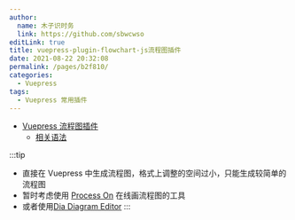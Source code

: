 ```yaml
---
author: 
  name: 木子识时务
  link: https://github.com/sbwcwso
editLink: true
title: vuepress-plugin-flowchart-js流程图插件
date: 2021-08-22 20:32:08
permalink: /pages/b2f810/
categories: 
  - Vuepress
tags: 
  - Vuepress 常用插件
---
```


- [Vuepress 流程图插件](https://vuepress-plugin-flowchart-js.wxsm.space/)
  - [相关语法](https://github.com/adrai/flowchart.js)

:::tip
- 直接在 Vuepress 中生成流程图，格式上调整的空间过小，只能生成较简单的流程图
- 暂时考虑使用 [Process On](https://www.processon.com/i/5ec2735e5653bb6f2a17f9ca) 在线画流程图的工具
- 或者使用[Dia Diagram Editor](http://live.gnome.org/Dia)
:::
